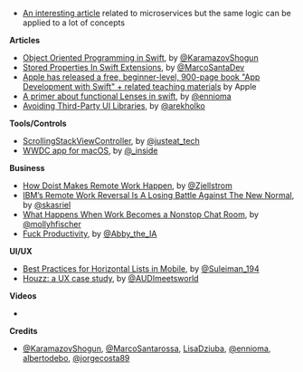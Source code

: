 * [An interesting article](https://aadrake.com/posts/2017-05-20-enough-with-the-microservices.html) related to microservices but the same logic can be applied to a lot of concepts

**Articles**

* [Object Oriented Programming in Swift](https://www.raywenderlich.com/160728/object-oriented-programming-swift), by [@KaramazovShogun](https://twitter.com/KaramazovShogun)
* [Stored Properties In Swift Extensions](https://marcosantadev.com/stored-properties-swift-extensions/), by [@MarcoSantaDev](https://twitter.com/MarcoSantaDev)
* [Apple has released a free, beginner-level, 900-page book "App Development with Swift" + related teaching materials](https://itunes.apple.com/us/book/app-development-with-swift/id1219117996?mt=11) by Apple
* [A primer about functional Lenses in swift](https://medium.com/@EnnioMa/functional-lenses-an-exploration-in-swift-25b4d3a6a536), by [@ennioma](https://twitter.com/ennioma)
* [Avoiding Third-Party UI Libraries](http://holko.pl/2017/05/31/avoiding-ui-libraries/), by [@arekholko](https://twitter.com/arekholko)

**Tools/Controls**

* [ScrollingStackViewController](https://github.com/justeat/ScrollingStackViewController), by [@justeat_tech](https://twitter.com/justeat_tech)
* [WWDC app for macOS](https://wwdc.io), by [@_inside](https://twitter.com/_inside)

**Business**

* [How Doist Makes Remote Work Happen](https://blog.todoist.com/2017/05/25/how-doist-works-remote/), by [@Zjellstrom](https://twitter.com/Zjellstrom)
* [IBM’s Remote Work Reversal Is A Losing Battle Against The New Normal](https://www.fastcompany.com/40423083/ibms-remote-work-reversal-is-a-losing-battle-against-the-new-normal), by [@skasriel](https://twitter.com/skasriel)
* [What Happens When Work Becomes a Nonstop Chat Room](http://nymag.com/selectall/2017/05/what-has-slack-done-to-the-office.html), by [@mollyhfischer](https://twitter.com/mollyhfischer)
* [Fuck Productivity](http://heydesigner.com/blog/fuck-productivity/), by [@Abby_the_IA](https://twitter.com/abby_the_ia)

**UI/UX**

* [Best Practices for Horizontal Lists in Mobile](https://uxdesign.cc/best-practices-for-horizontal-lists-in-mobile-21480b9b73e5), by [@Suleiman_194](https://twitter.com/Suleiman_194)
* [Houzz: a UX case study](https://uxdesign.cc/houzz-a-ux-case-study-98843fbdfcba), by [@AUDImeetsworld](https://twitter.com/AUDImeetsworld)

**Videos**

*

**Credits**

* [@KaramazovShogun](https://twitter.com/KaramazovShogun), [@MarcoSantarossa](https://twitter.com/MarcoSantarossa), [LisaDziuba](https://github.com/lisadziuba), [@ennioma](https://twitter.com/ennioma), [albertodebo](https://twitter.com/albertodebo), [@jorgecosta89](https://twitter.com/jorgecosta89)
